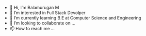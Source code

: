 - 👋 Hi, I’m Balamurugan M
- 👀 I’m interested in Full Stack Devolper
- 🌱 I’m currently learning B.E at Computer Science and Engineering
- 💞️ I’m looking to collaborate on ...
- 📫 How to reach me ...

<!---
Balamurugan609/Balamurugan609 is a ✨ special ✨ repository because its `README.md` (this file) appears on your GitHub profile.
You can click the Preview link to take a look at your changes.
--->

